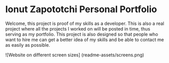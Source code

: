# Ionut Zapototchi Personal Portfolio

Welcome, this project is proof of my skills as a developer. This is also a real project where all the projects I worked on will be posted in time, thus serving as my portfolio. This project is also designed so that people who want to hire me can get a better idea of ​​my skills and be able to contact me as easily as possible.

![Website on different screen sizes] (readme-assets/screens.png)